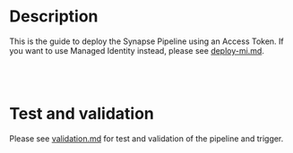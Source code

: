 # Description
This is the guide to deploy the Synapse Pipeline using an Access Token. If you want to use Managed Identity instead, please see [deploy-mi.md](deploy-mi.md).



















<br /><br />

# Test and validation
Please see [validation.md](validation.md) for test and validation of the pipeline and trigger.